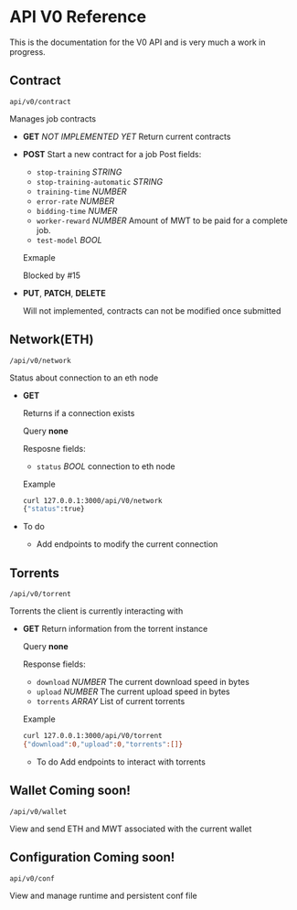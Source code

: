 # API V0 Reference 

This is the documentation for the V0 API and is very much a work in progress.

## Contract

`api/v0/contract`

Manages job contracts

* **GET** *NOT IMPLEMENTED YET*
	Return current contracts

* **POST**
	Start a new contract for a job 
	Post fields:
	* `stop-training` *STRING*
	* `stop-training-automatic` *STRING*
	* `training-time` *NUMBER*
	* `error-rate` *NUMBER*
	* `bidding-time` *NUMER*
	* `worker-reward` *NUMBER* Amount of MWT to be paid for a complete job.
	* `test-model` *BOOL*
		
	Exmaple
	
	Blocked by #15

* **PUT**, **PATCH**, **DELETE**
	
	Will not implemented, contracts can not be modified once submitted

## Network(ETH)

`/api/v0/network`

Status about connection to an eth node

* **GET**
	
	Returns if a connection exists

	Query **none**

	Resposne fields:
	* `status` *BOOL* connection to eth node

	Example

	``` bash
	curl 127.0.0.1:3000/api/V0/network
	{"status":true}
	```

* To do
  * Add endpoints to modify the current connection

## Torrents

`/api/v0/torrent`

Torrents the client is currently interacting with

* **GET**
	Return information from the torrent instance

	Query **none**

	Response fields:
	* `download` *NUMBER* The current download speed in bytes
	* `upload` *NUMBER* The current upload speed in bytes
	* `torrents` *ARRAY* List of current torrents

	Example

	```bash
	curl 127.0.0.1:3000/api/V0/torrent
	{"download":0,"upload":0,"torrents":[]}

	```

	* To do
		Add endpoints to interact with torrents


## Wallet **Coming soon!**

`/api/v0/wallet`

View and send ETH and MWT associated with the current wallet

## Configuration **Coming soon!**

`api/v0/conf`

View and manage runtime and persistent conf file
